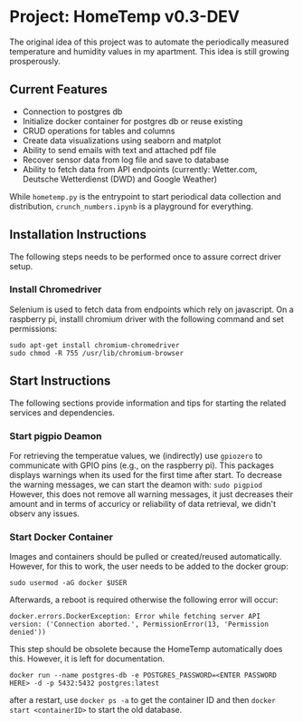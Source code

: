 # Project: HomeTemp v0.3-DEV

The original idea of this project was to automate the periodically measured temperature and humidity values in my
apartment.
This idea is still growing prosperously.

## Current Features

- Connection to postgres db
- Initialize docker container for postgres db or reuse existing
- CRUD operations for tables and columns
- Create data visualizations using seaborn and matplot
- Ability to send emails with text and attached pdf file
- Recover sensor data from log file and save to database
- Ability to fetch data from API endpoints (currently: Wetter.com, Deutsche Wetterdienst (DWD) and Google Weather)

While `hometemp.py` is the entrypoint to start periodical data collection and distribution, `crunch_numbers.ipynb` is a
playground for everything.

## Installation Instructions
The following steps needs to be performed once to assure correct driver setup.

### Install Chromedriver
Selenium is used to fetch data from endpoints which rely on javascript.
On a raspberry pi, installl chromium driver with the following command and set permissions:

```
sudo apt-get install chromium-chromedriver
sudo chmod -R 755 /usr/lib/chromium-browser 
```

## Start Instructions

The following sections provide information and tips for starting the related services and dependencies.

### Start pigpio Deamon

For retrieving the temperatue values, we (indirectly) use `gpiozero` to communicate with GPIO pins (e.g., on the
raspberry pi).
This packages displays warnings when its used for the first time after start. To decrease the warning messages, we can
start the deamon with:
`sudo pigpiod`
However, this does not remove all warning messages, it just decreases their amount and in terms of accuricy or
reliability of data retrieval,
we didn't observ any issues.

### Start Docker Container

Images and containers should be pulled or created/reused automatically. However, for this to work, the user needs to be
added to the docker group:

```
sudo usermod -aG docker $USER
```

Afterwards, a reboot is required otherwise the following error will occur:

```
docker.errors.DockerException: Error while fetching server API version: ('Connection aborted.', PermissionError(13, 'Permission denied'))
```

This step should be obsolete because the HomeTemp automatically does this. However, it is left for documentation.

```
docker run --name postgres-db -e POSTGRES_PASSWORD=<ENTER PASSWORD HERE> -d -p 5432:5432 postgres:latest
```

after a restart, use `docker ps -a` to get the container ID and then `docker start <containerID>` to start the old
database.
